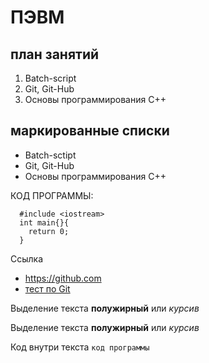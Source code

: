 # ПЭВМ
## план занятий

1. Batch-script
2. Git, Git-Hub
3. Основы программирования С++

## маркированные списки
* Batch-sctipt
* Git, Git-Hub
* Основы программирования С++

КОД ПРОГРАММЫ: 
```
  #include <iostream>
  int main{}{
    return 0;
  }
```

Cсылка 
* https://github.com
* [тест по Git](https://www.learnqa.ru/gittest "Тест для регулярного прохождения")

Выделение текста **полужирный** или *курсив*

Выделение текста __полужирный__ или _курсив_

Код внутри текста `код программы`

